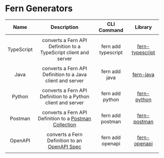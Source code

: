 # Fern Generators

|  **Name**  |                                       **Description**                                        |   **CLI Command**   |                                            **Library**                                             |
| :--------: | :------------------------------------------------------------------------------------------: | :-----------------: | :------------------------------------------------------------------------------------------------: |
|            |                                                                                              |
| TypeScript |               converts a Fern API Definition to a TypeScript client and server               | fern add typescript |       [fern-typescript](https://github.com/fern-api/fern/tree/main/packages/fern-typescript)       |
|            |                                                                                              |
|    Java    |                  converts a Fern API Definition to a Java client and server                  |    fern add java    |                         [fern-java](https://github.com/fern-api/fern-java)                         |
|            |                                                                                              |
|   Python   |                 converts a Fern API Definition to a Python client and server                 |   fern add python   |  <!-- markdown-link-check-disable-line --> [fern-python](https://github.com/fern-api/fern-python)  |
|            |                                                                                              |
|  Postman   | converts a Fern API Definition to a [Postman Collection](https://www.postman.com/collection) |  fern add postman   |                      [fern-postman](https://github.com/fern-api/fern-postman)                      |
|            |                                                                                              |
|  OpenAPI   |   converts a Fern Definition to an [OpenAPI Spec](https://swagger.io/resources/open-api/)    |  fern add openapi   | <!-- markdown-link-check-disable-line --> [fern-openapi](https://github.com/fern-api/fern-openapi) |
|            |                                                                                              |
